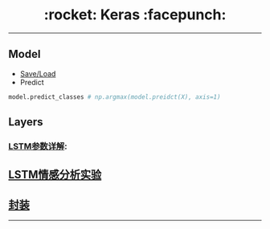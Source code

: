 <h1 align = "center">:rocket: Keras :facepunch:</h1>

---
## Model
- [Save/Load][1]
- Predict
```python
model.predict_classes # np.argmax(model.preidct(X), axis=1)
```
## Layers
### [LSTM参数详解][4]: 
  
## [LSTM情感分析实验][2]

## [封装][3]


---
[1]: https://blog.csdn.net/jiandanjinxin/article/details/77152530
[2]: http://blog.csdn.net/xhyqlbd/article/details/79006899
[3]: http://willwolf.io/2017/05/08/transfer-learning-flight-delay-prediction/
[4]: https://github.com/Jie-Yuan/DNN/blob/master/1_Keras/LSTM%E5%8F%82%E6%95%B0.md
